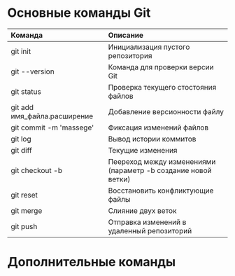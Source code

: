 # Основные команды Git
|Команда |Описание |
|:---|:-----|
|git init| Инициализация пустого репозитория
|git --version| Команда для проверки версии Git
|git status| Проверка текущего стостояния файлов
|git add имя_файла.расширение| Добавление версионности файлу
|git commit -m 'massege'| Фиксация изменений файлов
|git log| Вывод истории коммитов
|git diff| Текущие изменения
|git checkout -b| Пеереход между изменениями (параметр -b создание новой ветки)
|git reset| Восстановить конфликтующие файлы
|git merge| Слияние двух веток
|git push <remote-name> <branch-name>| Отправка изменений в удаленный репозиторий
# Дополнительные команды 
